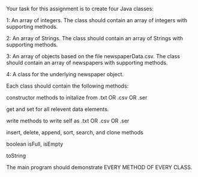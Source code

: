 Your task for this assignment is to create four Java classes:

1: An array of integers.  The class should contain an array of integers with supporting methods.

2: An array of Strings.  The class should contain an array of Strings with supporting methods.

3: An array of objects based on the file newspaperData.csv.  The class should contain an array of newspapers with supporting methods.

4: A class for the underlying newspaper object.


Each class should contain the following methods:

constructor methods to initalize from .txt OR .csv OR .ser

get and set for all relevent data elements.

write methods to write self as .txt OR .csv OR .ser

insert, delete, append, sort, search, and clone methods

boolean isFull, isEmpty

toString


The main program should demonstrate EVERY METHOD OF EVERY CLASS.
